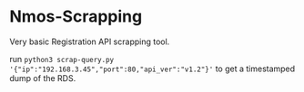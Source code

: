 # Nmos-Scrapping

Very basic Registration API scrapping tool.

run `python3 scrap-query.py '{"ip":"192.168.3.45","port":80,"api_ver":"v1.2"}'` to get a timestamped dump of the RDS.
